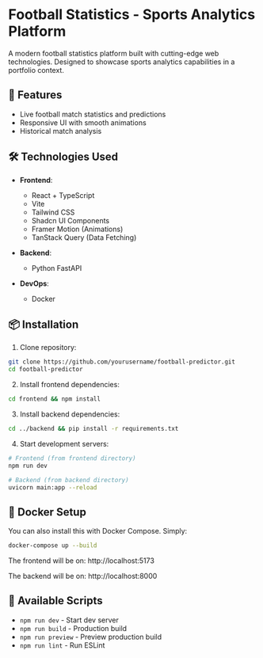 # Football Statistics - Sports Analytics Platform

A modern football statistics platform built with cutting-edge web technologies. Designed to showcase sports analytics capabilities in a portfolio context.

## 🚀 Features

- Live football match statistics and predictions
- Responsive UI with smooth animations
- Historical match analysis

## 🛠️ Technologies Used

- **Frontend**: 
  - React + TypeScript
  - Vite
  - Tailwind CSS
  - Shadcn UI Components
  - Framer Motion (Animations)
  - TanStack Query (Data Fetching)

- **Backend**:
  - Python FastAPI

- **DevOps**:
  - Docker


## 📦 Installation

1. Clone repository:
```bash
git clone https://github.com/yourusername/football-predictor.git
cd football-predictor
```

2. Install frontend dependencies:
```bash
cd frontend && npm install
```

3. Install backend dependencies:
```bash
cd ../backend && pip install -r requirements.txt
```

4. Start development servers:
```bash
# Frontend (from frontend directory)
npm run dev

# Backend (from backend directory)
uvicorn main:app --reload
```

## 🐳 Docker Setup

You can also install this with Docker Compose. Simply:

```bash
docker-compose up --build
```
The frontend will be on:
http://localhost:5173

The backend will be on:
http://localhost:8000

## 🔧 Available Scripts

- `npm run dev` - Start dev server
- `npm run build` - Production build
- `npm run preview` - Preview production build
- `npm run lint` - Run ESLint
